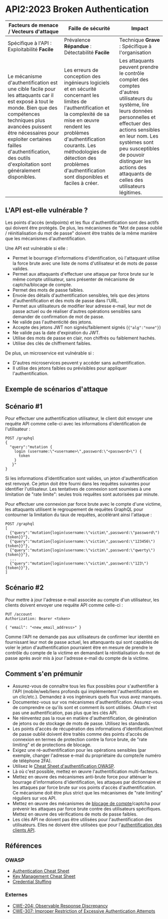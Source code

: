 # API2:2023 Broken Authentication

| Facteurs de menace / Vecteurs d'attaque | Faille de sécurité | Impact |
| - | - | - |
| Spécifique à l'API : Exploitabilité **Facile** | Prévalence **Répandue** : Détectabilité **Facile** | Technique **Grave** : Spécifique à l'organisation |
| Le mécanisme d'authentification est une cible facile pour les attaquants car il est exposé à tout le monde. Bien que des compétences techniques plus avancées puissent être nécessaires pour exploiter certaines failles d'authentification, des outils d'exploitation sont généralement disponibles. | Les erreurs de conception des ingénieurs logiciels et en sécurité concernant les limites de l'authentification et la complexité de sa mise en œuvre rendent les problèmes d'authentification courants. Les méthodologies de détection des problèmes d'authentification sont disponibles et faciles à créer. | Les attaquants peuvent prendre le contrôle complet des comptes d'autres utilisateurs du système, lire leurs données personnelles et effectuer des actions sensibles en leur nom. Les systèmes sont peu susceptibles de pouvoir distinguer les actions des attaquants de celles des utilisateurs légitimes. |


## L'API est-elle vulnérable ?

Les points d'accès (endpoints) et les flux d'authentification sont des actifs qui doivent être protégés. De plus, les mécanismes de "Mot de passe oublié / réinitialisation du mot de passe" doivent être traités de la même manière que les mécanismes d'authentification.

Une API est vulnérable si elle :

* Permet le bourrage d'informations d'identification, où l'attaquant utilise la force brute avec une liste de noms d'utilisateur et de mots de passe valides.
* Permet aux attaquants d'effectuer une attaque par force brute sur le même compte utilisateur, sans présenter de mécanisme de captcha/blocage de compte.
* Permet des mots de passe faibles.
* Envoie des détails d'authentification sensibles, tels que des jetons d'authentification et des mots de passe dans l'URL.
* Permet aux utilisateurs de modifier leur adresse e-mail, leur mot de passe actuel ou de réaliser d'autres opérations sensibles sans demander de confirmation de mot de passe.
* Ne valide pas l'authenticité des jetons.
* Accepte des jetons JWT non signés/faiblement signés (`{"alg":"none"}`)
* Ne valide pas la date d'expiration du JWT.
* Utilise des mots de passe en clair, non chiffrés ou faiblement hachés.
* Utilise des clés de chiffrement faibles.

De plus, un microservice est vulnérable si :

* D'autres microservices peuvent y accéder sans authentification.
* Il utilise des jetons faibles ou prévisibles pour appliquer l'authentification.

## Exemple de scénarios d'attaque

## Scénario #1

Pour effectuer une authentification utilisateur, le client doit envoyer une requête API comme celle-ci avec les informations d'identification de l'utilisateur :

```
POST /graphql
{
  "query":"mutation {
    login (username:\"<username>\",password:\"<password>\") {
      token
    }
   }"
}
```

Si les informations d'identification sont valides, un jeton d'authentification est renvoyé. Ce jeton doit être fourni dans les requêtes suivantes pour identifier l'utilisateur. Les tentatives de connexion sont soumises à une limitation de "rate limite": seules trois requêtes sont autorisées par minute.

Pour effectuer une connexion par force brute avec le compte d'une victime, les attaquants utilisent le regroupement de requêtes GraphQL pour contourner la limitation du taux de requêtes, accélérant ainsi l'attaque :

```
POST /graphql
[
  {"query":"mutation{login(username:\"victim\",password:\"password\"){token}}"},
  {"query":"mutation{login(username:\"victim\",password:\"123456\"){token}}"},
  {"query":"mutation{login(username:\"victim\",password:\"qwerty\"){token}}"},
  ...
  {"query":"mutation{login(username:\"victim\",password:\"123\"){token}}"},
]
```

## Scénario #2

Pour mettre à jour l'adresse e-mail associée au compte d'un utilisateur, les clients doivent envoyer une requête API comme celle-ci :

```
PUT /account
Authorization: Bearer <token>

{ "email": "<new_email_address>" }
```

Comme l'API ne demande pas aux utilisateurs de confirmer leur identité en fournissant leur mot de passe actuel, les attanquants qui sont capables de voler le jeton d'authentification pourraient être en mesure de prendre le contrôle du compte de la victime en demandant la réinitialisation du mot de passe après avoir mis à jour l'adresse e-mail du compte de la victime.

## Comment s'en prémunir

* Assurez-vous de connaître tous les flux possibles pour s'authentifier à l'API (mobile/web/liens profonds qui implémentent l'authentification en un clic/etc.). Demandez à vos ingénieurs quels flux vous avez manqués.
* Documentez-vous sur vos mécanismes d'authentification. Assurez-vous de comprendre ce qu'ils sont et comment ils sont utilisés. OAuth n'est pas une authentification, pas plus que les clés API.
* Ne réinventez pas la roue en matière d'authentification, de génération de jetons ou de stockage de mots de passe. Utilisez les standards.
* Les points d'accès de récupération des informations d'identification/mot de passe oublié doivent être traités comme des points d'accès de connexion en termes de protection contre la force brute, de "rate limiting" et de protections de blocage.
* Exigez une ré-authentification pour les opérations sensibles (par exemple, changer l'adresse e-mail du propriétaire du compte/le numéro de téléphone 2FA).
* Utilisez le [Cheat Sheet d'authentification OWASP][1].
* Là où c'est possible, mettez en œuvre l'authentification multi-facteurs.
* Mettez en œuvre des mécanismes anti-brute force pour atténuer le bourrage d'informations d'identification, les attaques par dictionnaire et les attaques par force brute sur vos points d'accès d'authentification. Ce mécanisme doit être plus strict que les mécanismes de "rate limiting" réguliers sur vos API.
* Mettez en œuvre des mécanismes de [blocage de compte][2]/captcha pour prévenir les attaques par force brute contre des utilisateurs spécifiques. Mettez en œuvre des vérifications de mots de passe faibles.
* Les clés API ne doivent pas être utilisées pour l'authentification des utilisateurs. Elles ne doivent être utilisées que pour l'[authentification des clients API][3].

## Références

### OWASP

* [Authentication Cheat Sheet][1]
* [Key Management Cheat Sheet][4]
* [Credential Stuffing][5]

### Externes

* [CWE-204: Observable Response Discrepancy][6]
* [CWE-307: Improper Restriction of Excessive Authentication Attempts][7]

[1]: https://cheatsheetseries.owasp.org/cheatsheets/Authentication_Cheat_Sheet.html
[2]: https://owasp.org/www-project-web-security-testing-guide/latest/4-Web_Application_Security_Testing/04-Authentication_Testing/03-Testing_for_Weak_Lock_Out_Mechanism(OTG-AUTHN-003)
[3]: https://cloud.google.com/endpoints/docs/openapi/when-why-api-key
[4]: https://cheatsheetseries.owasp.org/cheatsheets/Key_Management_Cheat_Sheet.html
[5]: https://owasp.org/www-community/attacks/Credential_stuffing
[6]: https://cwe.mitre.org/data/definitions/204.html
[7]: https://cwe.mitre.org/data/definitions/307.html
